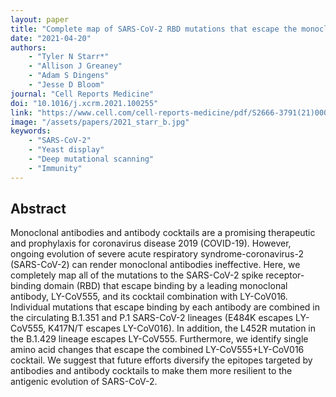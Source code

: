 ```yaml
---
layout: paper
title: "Complete map of SARS-CoV-2 RBD mutations that escape the monoclonal antibody LY-CoV555 and its cocktail with LY-CoV016"
date: "2021-04-20"
authors: 
    - "Tyler N Starr*"
    - "Allison J Greaney"
    - "Adam S Dingens"
    - "Jesse D Bloom"
journal: "Cell Reports Medicine"
doi: "10.1016/j.xcrm.2021.100255"
link: "https://www.cell.com/cell-reports-medicine/pdf/S2666-3791(21)00071-9.pdf"
image: "/assets/papers/2021_starr_b.jpg"
keywords:
    - "SARS-CoV-2"
    - "Yeast display"
    - "Deep mutational scanning"
    - "Immunity"
---
```


## Abstract

Monoclonal antibodies and antibody cocktails are a promising therapeutic and prophylaxis for coronavirus disease 2019 (COVID-19). However, ongoing evolution of severe acute respiratory syndrome-coronavirus-2 (SARS-CoV-2) can render monoclonal antibodies ineffective. Here, we completely map all of the mutations to the SARS-CoV-2 spike receptor-binding domain (RBD) that escape binding by a leading monoclonal antibody, LY-CoV555, and its cocktail combination with LY-CoV016. Individual mutations that escape binding by each antibody are combined in the circulating B.1.351 and P.1 SARS-CoV-2 lineages (E484K escapes LY-CoV555, K417N/T escapes LY-CoV016). In addition, the L452R mutation in the B.1.429 lineage escapes LY-CoV555. Furthermore, we identify single amino acid changes that escape the combined LY-CoV555+LY-CoV016 cocktail. We suggest that future efforts diversify the epitopes targeted by antibodies and antibody cocktails to make them more resilient to the antigenic evolution of SARS-CoV-2.
